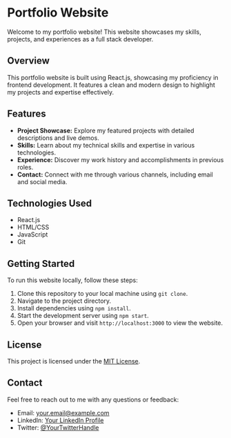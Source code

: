 # Portfolio Website

Welcome to my portfolio website! This website showcases my skills, projects, and experiences as a full stack developer.

## Overview

This portfolio website is built using React.js, showcasing my proficiency in frontend development. It features a clean and modern design to highlight my projects and expertise effectively.

## Features

- **Project Showcase:** Explore my featured projects with detailed descriptions and live demos.
- **Skills:** Learn about my technical skills and expertise in various technologies.
- **Experience:** Discover my work history and accomplishments in previous roles.
- **Contact:** Connect with me through various channels, including email and social media.

## Technologies Used

- React.js
- HTML/CSS
- JavaScript
- Git

## Getting Started

To run this website locally, follow these steps:

1. Clone this repository to your local machine using `git clone`.
2. Navigate to the project directory.
3. Install dependencies using `npm install`.
4. Start the development server using `npm start`.
5. Open your browser and visit `http://localhost:3000` to view the website.

## License

This project is licensed under the [MIT License](LICENSE).

## Contact

Feel free to reach out to me with any questions or feedback:

- Email: [your.email@example.com](mailto:your.email@example.com)
- LinkedIn: [Your LinkedIn Profile](https://www.linkedin.com/in/your-profile)
- Twitter: [@YourTwitterHandle](https://twitter.com/your-twitter-handle)
